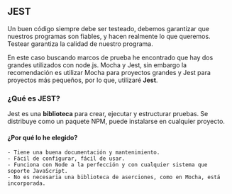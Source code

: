 ## JEST
Un buen código siempre debe ser testeado, debemos garantizar que nuestros programas son fiables, y hacen realmente lo que queremos. Testear garantiza la calidad de nuestro programa. 

En este caso buscando marcos de prueba he encontrado que hay dos grandes utilizados con node.js. Mocha y Jest, sin embargo la recomendación es utilizar Mocha para proyectos grandes y Jest para proyectos más pequeños, por lo que, utilizaré **Jest**.

### ¿Qué es JEST?
Jest es una **biblioteca** para crear, ejecutar y estructurar pruebas. Se distribuye como un paquete NPM, puede instalarse en cualquier proyecto.

#### ¿Por qué lo he elegido?
    - Tiene una buena documentación y mantenimiento.
    - Fácil de configurar, fácil de usar.
    - Funciona con Node a la perfección y con cualquier sistema que soporte JavaScript.
    - No es necesaria una biblioteca de aserciones, como en Mocha, está incorporada.


